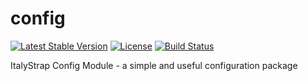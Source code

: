 # config

[![Latest Stable Version](https://poser.pugx.org/italystrap/config/v/stable)](https://packagist.org/packages/italystrap/config)
[![License](https://poser.pugx.org/italystrap/config/license)](https://packagist.org/packages/italystrap/config)
[![Build Status](https://travis-ci.org/ItalyStrap/config.svg?branch=master)](https://travis-ci.org/ItalyStrap/config)

ItalyStrap Config Module - a simple and useful configuration package
